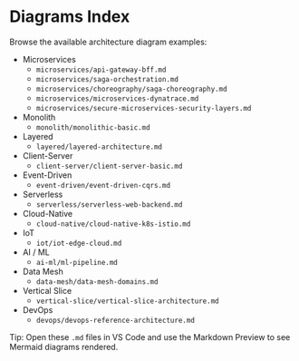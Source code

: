 # Diagrams Index

Browse the available architecture diagram examples:

- Microservices
  - `microservices/api-gateway-bff.md`
  - `microservices/saga-orchestration.md`
  - `microservices/choreography/saga-choreography.md`
  - `microservices/microservices-dynatrace.md`
  - `microservices/secure-microservices-security-layers.md`
- Monolith
  - `monolith/monolithic-basic.md`
- Layered
  - `layered/layered-architecture.md`
- Client-Server
  - `client-server/client-server-basic.md`
- Event-Driven
  - `event-driven/event-driven-cqrs.md`
- Serverless
  - `serverless/serverless-web-backend.md`
- Cloud-Native
  - `cloud-native/cloud-native-k8s-istio.md`
- IoT
  - `iot/iot-edge-cloud.md`
- AI / ML
  - `ai-ml/ml-pipeline.md`
- Data Mesh
  - `data-mesh/data-mesh-domains.md`
- Vertical Slice
  - `vertical-slice/vertical-slice-architecture.md`
- DevOps
  - `devops/devops-reference-architecture.md`

Tip: Open these `.md` files in VS Code and use the Markdown Preview to see Mermaid diagrams rendered.
